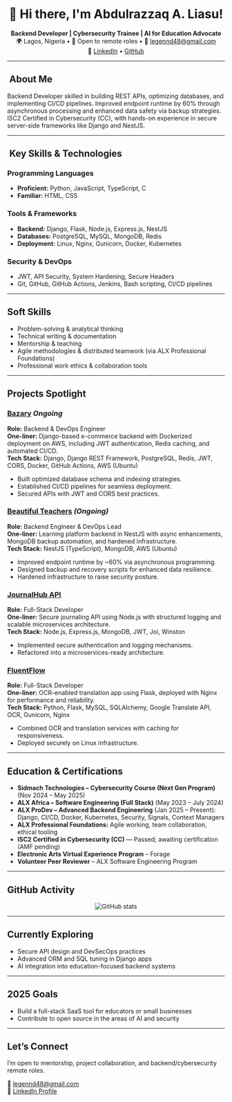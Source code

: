 <h1 align="center">👋 Hi there, I'm Abdulrazzaq A. Liasu!</h1>

<p align="center">
  <strong>Backend Developer | Cybersecurity Trainee | AI for Education Advocate</strong><br>
  🌍 Lagos, Nigeria • 💼 Open to remote roles • 📧 <a href="mailto:legennd48@gmail.com">legennd48@gmail.com</a><br>
  🔗 <a href="https://linkedin.com/in/aaliasu">LinkedIn</a> • <a href="https://github.com/legennd48">GitHub</a>
</p>

---

## ​ About Me

Backend Developer skilled in building REST APIs, optimizing databases, and implementing CI/CD pipelines. Improved endpoint runtime by 60% through asynchronous processing and enhanced data safety via backup strategies. ISC2 Certified in Cybersecurity (CC), with hands-on experience in secure server-side frameworks like Django and NestJS.

---

## ​ Key Skills & Technologies

###  Programming Languages
- **Proficient:** Python, JavaScript, TypeScript, C  
- **Familiar:** HTML, CSS

###  Tools & Frameworks
- **Backend:** Django, Flask, Node.js, Express.js, NestJS  
- **Databases:** PostgreSQL, MySQL, MongoDB, Redis  
- **Deployment:** Linux, Nginx, Gunicorn, Docker, Kubernetes

###  Security & DevOps
- JWT, API Security, System Hardening, Secure Headers  
- Git, GitHub, GitHub Actions, Jenkins, Bash scripting, CI/CD pipelines

---

##  Soft Skills

- Problem-solving & analytical thinking  
- Technical writing & documentation  
- Mentorship & teaching  
- Agile methodologies & distributed teamwork (via ALX Professional Foundations)  
- Professional work ethics & collaboration tools

---

##  Projects Spotlight

### [Bazary](https://github.com/legennd48/bazary) *Ongoing*  
**Role:** Backend & DevOps Engineer  
**One-liner:** Django-based e-commerce backend with Dockerized deployment on AWS, including JWT authentication, Redis caching, and automated CI/CD.  
**Tech Stack:** Django, Django REST Framework, PostgreSQL, Redis, JWT, CORS, Docker, GitHub Actions, AWS (Ubuntu)  
- Built optimized database schema and indexing strategies.  
- Established CI/CD pipelines for seamless deployment.  
- Secured APIs with JWT and CORS best practices.

### [Beautiful Teachers](https://beautifulteachers.com) *(Ongoing)*  
**Role:** Backend Engineer & DevOps Lead  
**One-liner:** Learning platform backend in NestJS with async enhancements, MongoDB backup automation, and hardened infrastructure.  
**Tech Stack:** NestJS (TypeScript), MongoDB, AWS (Ubuntu)  
- Improved endpoint runtime by ~60% via asynchronous programming.  
- Designed backup and recovery scripts for enhanced data resilience.  
- Hardened infrastructure to raise security posture.

### [JournalHub API](https://github.com/legennd48/JournalHub_API)  
**Role:** Full-Stack Developer  
**One-liner:** Secure journaling API using Node.js with structured logging and scalable microservices architecture.  
**Tech Stack:** Node.js, Express.js, MongoDB, JWT, Joi, Winston  
- Implemented secure authentication and logging mechanisms.  
- Refactored into a microservices-ready architecture.

### [FluentFlow](https://github.com/legennd48/fluentflow)  
**Role:** Full-Stack Developer  
**One-liner:** OCR-enabled translation app using Flask, deployed with Nginx for performance and reliability.  
**Tech Stack:** Python, Flask, MySQL, SQLAlchemy, Google Translate API, OCR, Gunicorn, Nginx  
- Combined OCR and translation services with caching for responsiveness.  
- Deployed securely on Linux infrastructure.

---

##  Education & Certifications

- **Sidmach Technologies – Cybersecurity Course (Next Gen Program)** (Nov 2024 – May 2025)  
- **ALX Africa – Software Engineering (Full Stack)** (May 2023 – July 2024)  
- **ALX ProDev – Advanced Backend Engineering** (Jan 2025 – Present): Django, CI/CD, Docker, Kubernetes, Security, Signals, Context Managers  
- **ALX Professional Foundations:** Agile working, team collaboration, ethical tooling  
- **ISC2 Certified in Cybersecurity (CC)** — Passed; awaiting certification (AMF pending)  
- **Electronic Arts Virtual Experience Program** – Forage  
- **Volunteer Peer Reviewer** – ALX Software Engineering Program  

---

##  GitHub Activity

<p align="center">
  <img src="https://github-readme-stats.vercel.app/api?username=legennd48&show_icons=true&theme=radical" alt="GitHub stats"/>
</p>

---

##  Currently Exploring

- Secure API design and DevSecOps practices  
- Advanced ORM and SQL tuning in Django apps  
- AI integration into education-focused backend systems

---

##  2025 Goals
- Build a full-stack SaaS tool for educators or small businesses  
- Contribute to open source in the areas of AI and security

---

##  Let’s Connect

I’m open to mentorship, project collaboration, and backend/cybersecurity remote roles.

📧 [legennd48@gmail.com](mailto:legennd48@gmail.com)  
🔗 [LinkedIn Profile](https://linkedin.com/in/aaliasu)  
